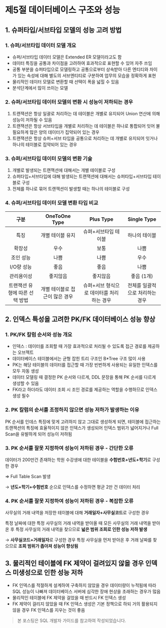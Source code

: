 # 제5절 데이터베이스 구조와 성능

## 1. 슈퍼타입/서브타입 모델의 성능 고려 방법

### 1. 슈퍼/서브타입 데이터 모델 개요

- 슈퍼/서브타입 데이터 모델은 Extended ER 모델이라고도 함
- 데이터 특징을 공통과 차이점을 고려하여 효과적으로 표현할 수 있어 자주 쓰임
- 공통 부분을 슈퍼타입으로 모델링하고 공통으로부터 상속받아 다른 엔티티와 차이가 있는 속성에 대해 별도의 서브엔티티로 구분하여 업무의 모습을 정확하게 표현
- 물리적인 데이터 모델로 변환할 때 선택이 폭을 넓힐 수 있음
- 분석단계에서 많이 쓰이는 모델

### 2. 슈퍼/서브타입 데이터 모델의 변환 시 성능이 저하되는 경우

1. 트랜잭션은 항상 일괄로 처리하는 데 테이블은 개별로 유지되어 Union 연산에 의해 성능이 저하될 수 있음
2. 트랜잭션은 항상 서브타입을 개별로 처리하는 데 테이블은 하나로 통합되어 잇어 불필요하게 많은 양의 데이터가 집약되어 있는 경우
3. 트랜잭션은 항상 슈퍼+서브 타입을 공통으로 처리하는 데 개별로 유지되어 잇거나 하나의 테이블로 집약되어 있는 경우

### 3. 슈퍼/서브타입 데이터 모델의 변환 기술

1. 개별로 발생되는 트랜잭션에 대해서는 개별 테이블로 구성
2. 슈퍼타입+서브타입에 대해 발생되는 트랜잭션에 대해서는 슈퍼타입+서브타입 테이블로 구성
3. 전체를 하나로 묶어 트랜잭션이 발생할 때는 하나의 테이블로 구성

### 4. 슈퍼/서브타입 데이터 모델 변환 타입 비교

|구분|OneToOne Type|Plus Type|Single Type|
|:---:|:---:|:---:|:---:|
|특징|개별 테이블 유지|슈퍼+서브타입 테이블|하나의 테이블|
|확장성|우수|보통|나쁨|
|조인 성능|나쁨|나쁨|우수|
|I/O량 성능|좋음|좋음|나쁨|
|관리용이성|좋지않음|좋지않음|좋음 (1개)|
|트랜잭션 유형에 따른 선택 방법|개별 테이블로 접근이 많은 경우|슈퍼+서브 형식으로 데이터를 처리하는 경우|전체를 일괄적으로 처리하는 경우|

## 2. 인덱스 특성을 고려한 PK/FK 데이터베이스 성능 향상

### 1. PK/FK 칼럼 순서와 성능 개요

- 인덱스 : 데이터를 조회할 때 가장 효과적으로 처리될 수 있도록 접근 경로를 제공하는 오브젝트
- 데이터베이스 테이블에서는 균형 잡힌 트리 구조인 B*Tree 구조 많이 사용
- PK는 해당 테이블의 데이터를 접근할 때 가장 빈번하게 사용되는 유일한 인덱스를 모두 자동 생성
- 데이터 모델링 때 결정한 PK 순서와 다르게, DDL 문장을 통해 PK 순서를 다르게 생성할 수 있음
- FK라고 하더라도 데이터 조회 시 조인 경로를 제공하는 역할을 수행하므로 인덱스 생성 필수

### 2. PK 칼럼의 순서를 조정하지 않으면 성능 저하가 발생하는 이유

PK 순서를 인데스 특징에 맞게 고려하지 않고 그대로 생성하게 되면, 테이블에 접근하는 트랜잭션의 특징에 효율적이지 않은 인덱스가 생성되어 인덱스 범위가 넓어지거나 Full Scan을 유발하게 되어 성능이 저하됨

### 3. PK 순서를 잘못 지정하여 성능이 저하된 경우 - 간단한 오류

데이터가 200만건 존재하는 학원 수강생에 대한 테이블을 **수험번호+년도+학기**로 구성한 경우

⇒ Full Table Scan 발생

→ **년도+학기+수험번호** 순으로 인덱스를 수정하면 평균 2만 건 데이터 처리

### 4. PK 순서를 잘못 지정하여 성능이 저하된 경우 - 복잡한 오류

사무실의 거래 내역을 저장한 테이블에 대해 **거래일자+사무실코드**로 구성한 경우

특정 날짜에 대한 특정 사무실의 거래 내역을 받아올 때 모든 사무실의 거래 내역을 받아온 후 특정 사무실의 거래 내역을 찾으므로 **넓은 범위 조회로 인한 성능 저하 발생**

→ **사무실코드+거래일자**로 구성한 경우 특정 사무실을 먼저 받아온 후 거래 날짜를 찾으므로 **조회 범위가 좁아져 성능이 향상됨**

## 3. 물리적인 테이블에 FK 제약이 걸려있지 않을 경우 인덱스 미생성으로 인한 성능 저하

- FK 인덱스를 적절하게 설계하여 구축하지 않았을 경우 데이터량이 누적됨에 따라 SQL 성능이 나빠져 데이터베이스 서버에 심각한 장애 현상을 초래하는 경우가 많음
- 물리적인 테이블에 FK 제약을 걸었을 때 반드시 FK 인덱스 생성
- FK 제약이 걸리지 않았을 때 FK 인덱스 생성은 기본 정책으로 하되 거의 활용되지 않을 경우 FK 인덱스를 지우는 것이 좋음

> 본 포스팅은 SQL 개발자 가이드를 참고하여 작성되었습니다.